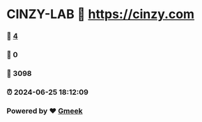 # CINZY-LAB :link: https://cinzy.com 
### :page_facing_up: [4](https://cinzy.com/tag.html) 
### :speech_balloon: 0 
### :hibiscus: 3098 
### :alarm_clock: 2024-06-25 18:12:09 
### Powered by :heart: [Gmeek](https://github.com/Meekdai/Gmeek)
